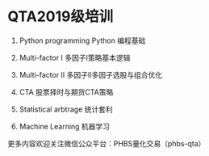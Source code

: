 # QTA2019级培训
01. Python programming Python 编程基础

02. Multi-factor I 多因子I策略基本逻辑

03. Multi-factor II 多因子II多因子选股与组合优化

04. CTA 股票择时与期货CTA策略

05. Statistical arbtrage 统计套利

06. Machine Learning 机器学习

更多内容欢迎关注微信公众平台：PHBS量化交易（phbs-qta）

